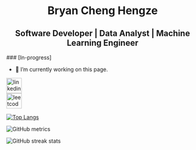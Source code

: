 <h1 align="center">Bryan Cheng Hengze</h1>
<h2 align="center">Software Developer | Data Analyst | Machine Learning Engineer</h2>
### 
[In-progress]

- 🔭 I’m currently working on this page. 


[<img src='https://img.icons8.com/fluency/48/000000/linkedin.png' alt='linkedin' height='40'>](https://www.linkedin.com/in/bryan-cheng-hengze/)  
[<img src='https://img.icons8.com/external-tal-revivo-color-tal-revivo/96/000000/external-level-up-your-coding-skills-and-quickly-land-a-job-logo-color-tal-revivo.png' alt='leetcode' height='40'>](https://leetcode.com/bryan-cheng-hengze/)  

[![Top Langs](https://github-readme-stats.vercel.app/api/top-langs/?username=bryan-cheng-hengze)](https://github.com/anuraghazra/github-readme-stats)

![GitHub metrics](https://metrics.lecoq.io/bryan-cheng-hengze)  

![GitHub streak stats](https://streak-stats.demolab.com/?user=bryan-cheng-hengze)  

